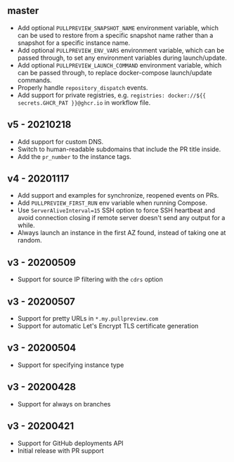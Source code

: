 ## master

* Add optional `PULLPREVIEW_SNAPSHOT_NAME` environment variable, which can be used to restore from a specific snapshot name rather than a snapshot for a specific instance name.
* Add optional `PULLPREVIEW_ENV_VARS` environment variable, which can be passed through, to set any environment variables during launch/update.
* Add optional `PULLPREVIEW_LAUNCH_COMMAND` environment variable, which can be passed through, to replace docker-compose launch/update commands.
* Properly handle `repository_dispatch` events.
* Add support for private registries, e.g. `registries: docker://${{ secrets.GHCR_PAT }}@ghcr.io` in workflow file.

## v5 - 20210218

* Add support for custom DNS.
* Switch to human-readable subdomains that include the PR title inside.
* Add the `pr_number` to the instance tags.

## v4 - 20201117

* Add support and examples for synchronize, reopened events on PRs.
* Add `PULLPREVIEW_FIRST_RUN` env variable when running Compose.
* Use `ServerAliveInterval=15` SSH option to force SSH heartbeat and avoid connection closing if remote server doesn't send any output for a while.
* Always launch an instance in the first AZ found, instead of taking one at random.

## v3 - 20200509

* Support for source IP filtering with the `cdrs` option

## v3 - 20200507

* Support for pretty URLs in `*.my.pullpreview.com`
* Support for automatic Let's Encrypt TLS certificate generation

## v3 - 20200504

* Support for specifying instance type

## v3 - 20200428

* Support for always on branches

## v3 - 20200421

* Support for GitHub deployments API
* Initial release with PR support
